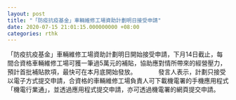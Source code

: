 ```yaml
---
layout: post
title: "「防疫抗疫基金」車輛維修工場資助計劃明日接受申請"
date: 2020-07-15 21:01:15.000000000 +08:00
categories: rthk
---
```


「防疫抗疫基金」車輛維修工場資助計劃明日開始接受申請，下月14日截止，每間合資格車輛維修工場可獲一筆過5萬元的補貼，協助應對情所帶來的經營壓力，預計首批補貼款項，最快可在本月底開始發放。
　　　
發言人表示，計劃只接受以電子方式提交申請，合資格的車輛維修工場負責人可下載機電署的手機應用程式「機電行業通」，並透過應用程式提交申請，亦可透過機電署的網頁提交申請。
